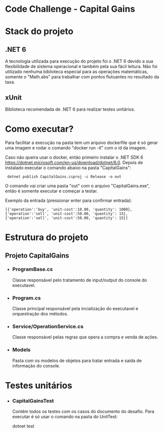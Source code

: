 # Code Challenge - Capital Gains

# Stack do projeto
  
## .NET 6
   A tecnologia utilizada para execução do projeto foi o .NET 6 devido a sua flexibilidade de sistema operacional e também pela sua fácil leitura. Não foi utilizado nenhuma biblioteca especial para as operações matemáticas, somente o "Math.abs" para trabalhar com pontos flutuantes no resultado da taxa.
  
## xUnit
  Biblioteca recomendada de .NET 6 para realizar testes unitários.
  
# Como executar?

Para facilitar a execução na pasta tem um arquivo dockerfile que é só gerar uma imagem e rodar o comando "docker run -it" com o id da imagem.

Caso não queira usar o docker, então primeiro instalar o .NET SDK 6 https://dotnet.microsoft.com/en-us/download/dotnet/6.0.
Depois de instalado executar o comando abaixo na pasta "CapitalGains":
     
     dotnet publish CapitalGains.csproj -c Release -o out
O comando vai criar uma pasta "out" com o arquivo "CapitalGains.exe", então é somente executar e começar a testar.

Exemplo da entrada (pressionar enter para confirmar entrada):
   
    [{'operation':'buy', 'unit-cost':10.00, 'quantity': 1000},{'operation':'sell', 'unit-cost':50.00, 'quantity': 15},{'operation':'sell', 'unit-cost':50.00, 'quantity': 15}]


# Estrutura do projeto

  ## Projeto CapitalGains
  
- ### ProgramBase.cs 
    Classe responsável pelo tratamento de input/output do console do executavel.
- ### Program.cs
    Classe principal responsável pela incialização do executavel e orquestração dos métodos.

- ### Service/OperationService.cs
    Classe responsável pelas regras que opera a compra e venda de ações.

- ### Models
    Pasta com os modelos de objetos para tratar entrada e saída de informação do console.

# Testes unitários
- ### CapitalGainsTest
    Contém todos os testes com os casos do documento do desafio. Para executar é só usar o comando na pasta do UnitTest:
     
     dotnet test
